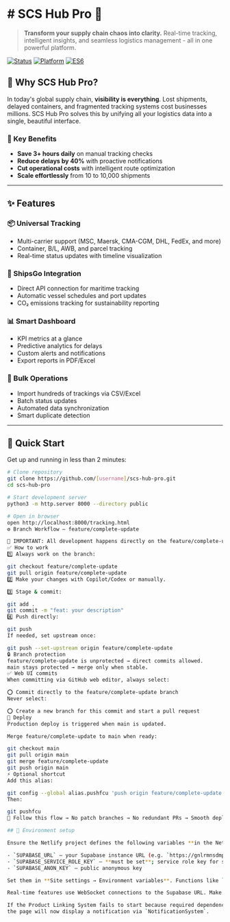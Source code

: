 # # SCS Hub Pro 🚀

> **Transform your supply chain chaos into clarity.** Real-time tracking, intelligent insights, and seamless logistics management - all in one powerful platform.

[![Status](https://img.shields.io/badge/status-active-success.svg)]()
[![Platform](https://img.shields.io/badge/platform-web-blue)]()
[![ES6](https://img.shields.io/badge/ES6-modules-yellow)]()

## 🎯 Why SCS Hub Pro?

In today's global supply chain, **visibility is everything**. Lost shipments, delayed containers, and fragmented tracking systems cost businesses millions. SCS Hub Pro solves this by unifying all your logistics data into a single, beautiful interface.

### 🌟 Key Benefits

- **Save 3+ hours daily** on manual tracking checks
- **Reduce delays by 40%** with proactive notifications  
- **Cut operational costs** with intelligent route optimization
- **Scale effortlessly** from 10 to 10,000 shipments

---

## ✨ Features

### 📦 Universal Tracking
- Multi-carrier support (MSC, Maersk, CMA-CGM, DHL, FedEx, and more)
- Container, B/L, AWB, and parcel tracking
- Real-time status updates with timeline visualization

### 🚢 ShipsGo Integration
- Direct API connection for maritime tracking
- Automatic vessel schedules and port updates
- CO₂ emissions tracking for sustainability reporting

### 📊 Smart Dashboard
- KPI metrics at a glance
- Predictive analytics for delays
- Custom alerts and notifications
- Export reports in PDF/Excel

### 🔄 Bulk Operations
- Import hundreds of trackings via CSV/Excel
- Batch status updates
- Automated data synchronization
- Smart duplicate detection

---

## 🚀 Quick Start

Get up and running in less than 2 minutes:

```bash
# Clone repository
git clone https://github.com/[username]/scs-hub-pro.git
cd scs-hub-pro

# Start development server
python3 -m http.server 8000 --directory public

# Open in browser
open http://localhost:8000/tracking.html
⚙️ Branch Workflow — feature/complete-update

🚦 IMPORTANT: All development happens directly on the feature/complete-update branch to avoid unnecessary patch branches and PR merges.
✅ How to work
1️⃣ Always work on the branch:

git checkout feature/complete-update
git pull origin feature/complete-update
2️⃣ Make your changes with Copilot/Codex or manually.

3️⃣ Stage & commit:

git add .
git commit -m "feat: your description"
4️⃣ Push directly:

git push
If needed, set upstream once:

git push --set-upstream origin feature/complete-update
🔒 Branch protection
feature/complete-update is unprotected → direct commits allowed.
main stays protected → merge only when stable.
✅ Web UI commits
When committing via GitHub web editor, always select:

⭕ Commit directly to the feature/complete-update branch
Never select:

⭕ Create a new branch for this commit and start a pull request
🚀 Deploy
Production deploy is triggered when main is updated.

Merge feature/complete-update to main when ready:

git checkout main
git pull origin main
git merge feature/complete-update
git push origin main
⚡ Optional shortcut
Add this alias:

git config --global alias.pushfcu 'push origin feature/complete-update'
Then:

git pushfcu
📌 Follow this flow → No patch branches → No redundant PRs → Smooth deploy 🚀

## 🔧 Environment setup

Ensure the Netlify project defines the following variables **in the Netlify dashboard**:

- `SUPABASE_URL` – your Supabase instance URL (e.g. `https://gnlrmnsdmpjzitsysowq.supabase.co`)
- `SUPABASE_SERVICE_ROLE_KEY` – **must be set**; service role key for server-side functions
- `SUPABASE_ANON_KEY` – public anonymous key

Set them in **Site settings → Environment variables**. Functions like `netlify/functions/notifications.js` rely on these values and will fail with `500` errors if missing.

Real‑time features use WebSocket connections to the Supabase URL. Make sure outbound WebSocket traffic is allowed; otherwise the application will fall back to HTTP-only APIs.

If the Product Linking System fails to start because required dependencies are missing,
the page will now display a notification via `NotificationSystem`.
